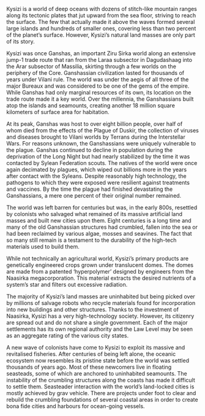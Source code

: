 Kysizi is a world of deep oceans with dozens of stitch-like mountain ranges along its tectonic plates that jut upward from the sea floor, striving to reach the surface. The few that actually made it above the waves formed several large islands and hundreds of smaller ones, covering less than two percent of the planet’s surface. However, Kysizi’s natural land masses are only part of its story.

Kysizi was once Ganshas, an important Ziru Sirka world along an extensive jump-1 trade route that ran from the Laraa subsector in Dagudashaag into the Arar subsector of Massilia, skirting through a few worlds on the periphery of the Core. Ganshassian civilization lasted for thousands of years under Vilani rule. The world was under the aegis of all three of the major Bureaux and was considered to be one of the gems of the empire. While Ganshas had only marginal resources of its own, its location on the trade route made it a key world. Over the millennia, the Ganshassians built atop the islands and seamounts, creating another 18 million square kilometers of surface area for habitation.

At its peak, Ganshas was host to over eight billion people, over half of whom died from the effects of the Plague of Duskir, the collection of viruses and diseases brought to Vilani worlds by Terrans during the Interstellar Wars. For reasons unknown, the Ganshassians were uniquely vulnerable to the plague. Ganshas continued to decline in population during the deprivation of the Long Night but had nearly stabilized by the time it was contacted by Sylean Federation scouts. The natives of the world were once again decimated by plagues, which wiped out billions more in the years after contact with the Syleans. Despite reasonably high technology, the pathogens to which they were exposed were resilient against treatments and vaccines. By the time the plague had finished devastating the Ganshassians, a mere one percent of their original number remained.

The world was left barren for centuries but was, in the early 800s, resettled by colonists who salvaged what remained of its massive artificial land masses and built new cities upon them. Eight centuries is a long time and many of the old Ganshassian structures had crumbled, fallen into the sea or had been reclaimed by various algae, mosses and seavines. The fact that so many still remain is a testament to the durability of the high-tech materials used to build them.

While not technically an agricultural world, Kysizi’s primary products are genetically engineered crops grown under translucent domes. The domes are made from a patented ‘hyperpolymer’ designed by engineers from the Naasirka megacorporation. This material extracts the desired nutrients of a system’s star and filters out excessive radiation.

The majority of Kysizi’s land masses are uninhabited but being picked over by millions of salvage robots who recycle materials found for incorporation into new buildings and other structures. Thanks to the investment of Naasirka, Kysizi has a very high-technology society. However, its citizenry are spread out and do not share a single government. Each of the major settlements has its own regional authority and the Law Level may be seen as an aggregate rating of the various city states.

A new wave of colonists have come to Kysizi to exploit its massive and revitalised fisheries. After centuries of being left alone, the oceanic ecosystem now resembles its pristine state before the world was settled thousands of years ago. Most of these newcomers live in floating seasteads, some of which are anchored to uninhabited seamounts. The instability of the crumbling structures along the coasts has made it difficult to settle them. Seasteader interaction with the world’s land-locked cities is mostly achieved by grav vehicle. There are projects under foot to clear and rebuild the crumbling foundations of several coastal areas in order to create bona fide cities and harbours for ocean-going vessels.
